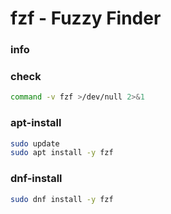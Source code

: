 # fzf - Fuzzy Finder

### info

### check
```sh
command -v fzf >/dev/null 2>&1
```

### apt-install
```sh
sudo update
sudo apt install -y fzf
```

### dnf-install
```sh
sudo dnf install -y fzf
```
